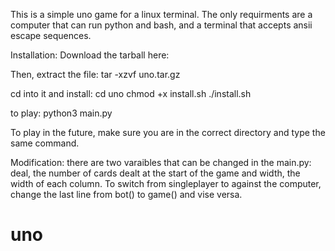 This is a simple uno game for a linux terminal.
The only requirments are a computer that can run python and bash, and a terminal that accepts ansii escape sequences.

Installation:
Download the tarball here:

Then, extract the file:
tar -xzvf uno.tar.gz

cd into it and install:
cd uno
chmod +x install.sh
./install.sh

to play:
python3 main.py

To play in the future, make sure you are in the correct directory and type the same command.

Modification:
there are two varaibles that can be changed in the main.py:
deal, the number of cards dealt at the start of the game
and width, the width of each column.
To switch from singleplayer to against the computer, change the last line from bot() to game() and vise versa.
# uno
